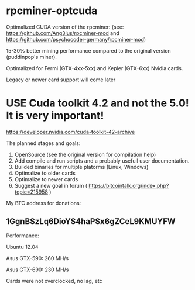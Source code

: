 rpcminer-optcuda
================

Optimalized CUDA version of the rpcminer:
(see: https://github.com/Ang3lus/rpcminer-mod and https://github.com/psychocoder-germany/rpcminer-mod)

15-30% better mining performance compared to the original version (puddinpop's miner).

Optimalized for Fermi (GTX-4xx-5xx) and Kepler (GTX-6xx) Nvidia cards.

Legacy or newer card support will come later

USE Cuda toolkit 4.2 and not the 5.0! It is very important!
===========================================================
https://developer.nvidia.com/cuda-toolkit-42-archive

The planned stages and goals:

1. OpenSource (see the original version for compilation help)
2. Add compile and run scripts and a probably usefull user documentation.
3. Builded binaries for multiple platorms (Linux, Windows)
4. Optimalize to older cards
5. Optimalize to newer cards
6. Suggest a new goal in forum ( https://bitcointalk.org/index.php?topic=215958 )

My BTC address for donations:

1GgnBSzLq6DioYS4haPSx6gZCeL9KMUYFW
----------------------------------

Performance:

Ubuntu 12.04

Asus GTX-590: 260 MH/s

Asus GTX-690: 230 MH/s

Cards were not overclocked, no lag, etc
